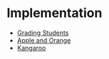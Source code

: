 # Implementation

* [Grading Students](https://www.hackerranlink.com/challenges/grading/problem)
* [Apple and Orange](https://www.hackerranlink.com/challenges/apple-and-orange/problem)
* [Kangaroo](https://www.hackerrank.com/challenges/kangaroo/problem)
